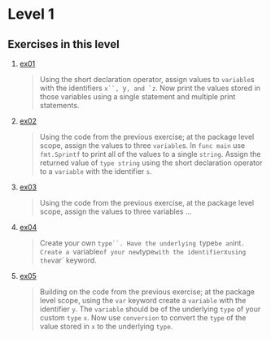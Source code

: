 # Level 1
## Exercises in this level
1. [ex01](https://github.com/mpyeager/GolangTraining/blob/main/Hands%20On%20Exercises/01.00/01.ex01.go)
   > Using the short declaration operator, assign values to `variable`s with the identifiers `x``, `y``, and `z``. Now print the values stored in those variables using a single statement and multiple print statements.
2. [ex02](https://github.com/mpyeager/GolangTraining/blob/main/Hands%20On%20Exercises/01.00/01.ex02.go)
   > Using the code from the previous exercise; at the package level scope, assign the values to three `variable`s. In `func main` use `fmt.Sprintf` to print all of the values to a single `string`. Assign the returned value of `type string` using the short declaration operator to a `variable` with the identifier `s`.
3. [ex03](https://github.com/mpyeager/GolangTraining/blob/main/Hands%20On%20Exercises/01.00/01.ex03.go)
   > Using the code from the previous exercise, at the package level scope, assign the values to three variables ...
4. [ex04](https://github.com/mpyeager/GolangTraining/blob/main/Hands%20On%20Exercises/01.00/01.ex04.go)
   > Create your own `type``. Have the underlying `type` be an `int`. Create a `variable` of your new `type` with the identifier `x` using the `var` keyword.
5. [ex05](https://github.com/mpyeager/GolangTraining/blob/main/Hands%20On%20Exercises/01.00/01.ex05.go)
   > Building on the code from the previous exercise; at the package level scope, using the `var` keyword create a `variable` with the identifier `y`. The `variable` should be of the underlying `type` of your custom `type` `x`. Now use `conversion` to convert the `type` of the value stored in `x` to the underlying `type`.
